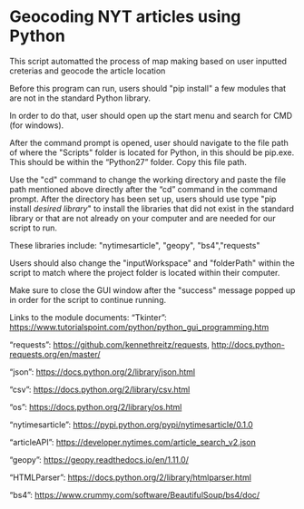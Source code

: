 # Geocoding NYT articles using Python

This script automatted the process of map making based on user inputted creterias and geocode the article location

Before this program can run, users should "pip install" a few modules that are not in the standard Python library. 

In order to do that, user should open up the start menu and search for CMD (for windows). 

After the command prompt is opened, user should navigate to the file path of where the "Scripts" folder is located for Python, in this should be pip.exe. This should be within the “Python27” folder. Copy this file path. 

Use the "cd" command to change the working directory and paste the file path mentioned above directly after the “cd” command in the command prompt. 
After the directory has been set up, users should use type "pip install *desired library*" to install the libraries that did not exist in the standard library or that are not already on your computer and are needed for our script to run.

These libraries include: "nytimesarticle", "geopy", "bs4","requests"

Users should also change the "inputWorkspace" and "folderPath" within the script to match where the project folder is located within their computer.  

Make sure to close the GUI window after the "success" message popped up in order for the script to continue running.

Links to the module documents: 
“Tkinter”: https://www.tutorialspoint.com/python/python_gui_programming.htm 

“requests”: https://github.com/kennethreitz/requests, http://docs.python-requests.org/en/master/

“json”: https://docs.python.org/2/library/json.html

“csv”: https://docs.python.org/2/library/csv.html

“os”: https://docs.python.org/2/library/os.html 

“nytimesarticle”: https://pypi.python.org/pypi/nytimesarticle/0.1.0

“articleAPI”: https://developer.nytimes.com/article_search_v2.json

“geopy”: https://geopy.readthedocs.io/en/1.11.0/

“HTMLParser”: https://docs.python.org/2/library/htmlparser.html

“bs4”: https://www.crummy.com/software/BeautifulSoup/bs4/doc/

